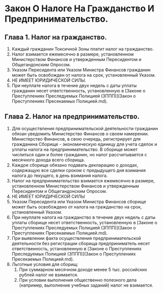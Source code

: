 # Закон О Налоге На Гражданство И Предпринимательство.

## Глава 1. Налог на гражданство.

1. Каждый гражданин Токсичной Зоны платит налог на гражданство.
2. Налог взимается ежемесячно в размере, установленном Министерством Финансов и утвержденным Пересидентом и Общегандонским Опросом.
3. Указом Пересидента или Указом Министра Финансов гражданин может быть освобожден от налога на срок, установленный Указом.
4. НЕ ИМЕЕТ ЮРИДИЧЕСКОЙ СИЛЫ.
5. При неуплате налога в течение двух недель с даты уплаты гражданин несет ответственность, установленную в [Законе о Преступлениях Преследуемых Полицией (ЗППП)](Закон о Преступлениях Пресекаемых Полицией.md).

## Глава 2. Налог на предпринимательство.

1. Для осуществления предпринимательской деятельности гражданин обязан уведомить Министерство Финансов о своем намерении. Министерство Финансов, в свою очередь, регистрирует для гражданина Сборище - экономическую единицу для учета сделок и уплаты налога на предпринимательство. В сборище может числиться один и более гражданин, но налог рассчитывается с месячного дохода всего сборища.
2. Каждое сборище обязано подавать декларацию о доходах, содержащую все сделки сроком с предыдущего дня взимания налога до текущего, в день взимания налога.  
3. Налог на предпринимательство взимается ежемесячно в размере, установленном Министерством Финансов и утвержденным Пересидентом и Общегандонским Опросом.
4. НЕ ИМЕЕТ ЮРИДИЧЕСКОЙ СИЛЫ
5. Указом Пересидента или Указом Министра Финансов сборище может быть освобождено от налога на гражданство на срок, установленный Указом.
6. При неуплате налога на гражданство в течение двух недель с даты уплаты сборище несет ответственность, установленную в [Законе о Преступлениях Преследуемых Полицией (ЗППП)](Закон о Преступлениях Пресекаемых Полицией.md).
7. При выявлении факта осуществления предпринимательской деятельности без регистрации сборища предприниматель несет ответственность, установленную в [Законе о Преступлениях Преследуемых Полицией (ЗППП)](Закон о Преступлениях Пресекаемых Полицией.md).
7. Льготные условия для сборищ:
    1. При суммарном месячном доходе менее 5 тыс. российских рублей налог не взимается.
    2. При условии выполнения общественно полезного дела (например, выполнение учебных заданий) налог не взимается.
